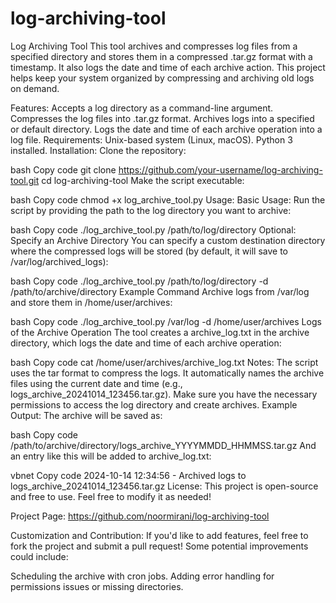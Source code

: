 # log-archiving-tool
Log Archiving Tool
This tool archives and compresses log files from a specified directory and stores them in a compressed .tar.gz format with a timestamp. It also logs the date and time of each archive action. This project helps keep your system organized by compressing and archiving old logs on demand.

Features:
Accepts a log directory as a command-line argument.
Compresses the log files into .tar.gz format.
Archives logs into a specified or default directory.
Logs the date and time of each archive operation into a log file.
Requirements:
Unix-based system (Linux, macOS).
Python 3 installed.
Installation:
Clone the repository:

bash
Copy code
git clone https://github.com/your-username/log-archiving-tool.git
cd log-archiving-tool
Make the script executable:

bash
Copy code
chmod +x log_archive_tool.py
Usage:
Basic Usage: Run the script by providing the path to the log directory you want to archive:

bash
Copy code
./log_archive_tool.py /path/to/log/directory
Optional: Specify an Archive Directory
You can specify a custom destination directory where the compressed logs will be stored (by default, it will save to /var/log/archived_logs):

bash
Copy code
./log_archive_tool.py /path/to/log/directory -d /path/to/archive/directory
Example Command
Archive logs from /var/log and store them in /home/user/archives:

bash
Copy code
./log_archive_tool.py /var/log -d /home/user/archives
Logs of the Archive Operation
The tool creates a archive_log.txt in the archive directory, which logs the date and time of each archive operation:

bash
Copy code
cat /home/user/archives/archive_log.txt
Notes:
The script uses the tar format to compress the logs.
It automatically names the archive files using the current date and time (e.g., logs_archive_20241014_123456.tar.gz).
Make sure you have the necessary permissions to access the log directory and create archives.
Example Output:
The archive will be saved as:

bash
Copy code
/path/to/archive/directory/logs_archive_YYYYMMDD_HHMMSS.tar.gz
And an entry like this will be added to archive_log.txt:

vbnet
Copy code
2024-10-14 12:34:56 - Archived logs to logs_archive_20241014_123456.tar.gz
License:
This project is open-source and free to use. Feel free to modify it as needed!

Project Page:
https://github.com/noormirani/log-archiving-tool

Customization and Contribution:
If you'd like to add features, feel free to fork the project and submit a pull request! Some potential improvements could include:

Scheduling the archive with cron jobs.
Adding error handling for permissions issues or missing directories.
